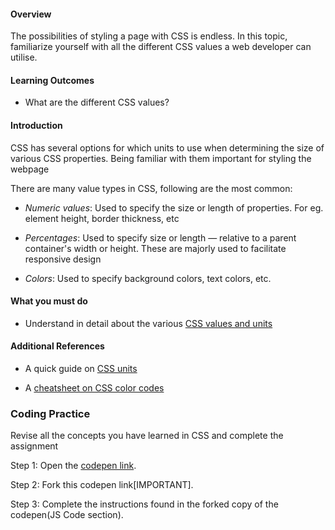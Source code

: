 ﻿#### Overview

The possibilities of styling a page with CSS is endless.
In this topic, familiarize yourself with all the different CSS values a web developer can utilise. 

#### Learning Outcomes

- What are the different CSS values?

#### Introduction

CSS has several options for which units to use when determining the size of various CSS properties. Being familiar with them important for styling the webpage

There are many value types in CSS, following are the most common:

- *Numeric values*: Used to specify the size or length of properties. For eg. element height, border thickness, etc

- *Percentages*: Used to specify size or length — relative to a parent container's width or height. These are majorly used to facilitate responsive design

- *Colors*: Used to specify background colors, text colors, etc.


#### What you must do

- Understand in detail about the various [CSS values and units](https://developer.mozilla.org/en-US/docs/Learn/CSS/Building_blocks/Values_and_units) 

#### Additional References

- A quick guide on [CSS units](https://alligator.io/css/css-units-explained/)

- A [cheatsheet on CSS color codes](https://www.quackit.com/css/css_color_codes.cfm)


### Coding Practice

Revise all the concepts you have learned in CSS and complete the assignment

Step 1: Open the [codepen link](https://codepen.io/nnair25/pen/oNvqwwR).

Step 2: Fork this codepen link[IMPORTANT].

Step 3: Complete the instructions found in the forked copy of the codepen(JS Code section).



